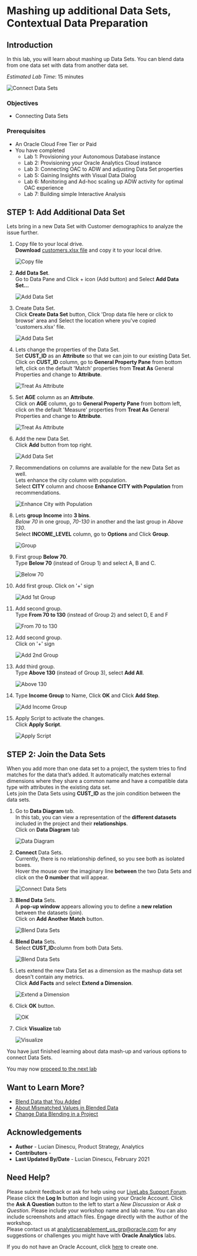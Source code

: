 # Mashing up additional Data Sets, Contextual Data Preparation

## Introduction

In this lab, you will learn about mashing up Data Sets. You can blend data from one data set with data from another data set.

_Estimated Lab Time_: 15 minutes

![Connect Data Sets](../mash-datasets/images/connect-datasets.png)

### Objectives

- Connecting Data Sets

### Prerequisites

* An Oracle Cloud Free Tier or Paid
* You have completed  
    * Lab 1: Provisioning your Autonomous Database instance
    * Lab 2: Provisioning your Oracle Analytics Cloud instance
    * Lab 3: Connecting OAC to ADW and adjusting Data Set properties
    * Lab 5: Gaining Insights with Visual Data Dialog
    * Lab 6: Monitoring and Ad-hoc scaling up ADW activity for optimal OAC experience
    * Lab 7: Building simple Interactive Analysis

## **STEP 1**: Add Additional Data Set

Lets bring in a new Data Set with Customer demographics to analyze the issue further.

1.  Copy file to your local drive.  
**Download** [customers.xlsx file](https://objectstorage.us-ashburn-1.oraclecloud.com/p/gInS_5IWhulIoFENkRIQdnCA9-IYCDgtnAoxxre95fC7fKUClBft8y15UQA9SUmF/n/idbwmyplhk4t/b/LiveLabs/o/customers.xlsx) and copy it to your local drive.

    ![Copy file](../mash-datasets/images/copy-customers.png)

2.  **Add Data Set**.  
Go to Data Pane and Click + icon (Add button) and
Select **Add Data Set...**

    ![Add Data Set](../mash-datasets/images/add-dataset.png)


3.  Create Data Set.  
Click **Create Data Set** button, Click 'Drop data file here or click to browse' area and Select the location where you've copied 'customers.xlsx' file.

    ![Add Data Set](../mash-datasets/images/add-dataset2.png)

4.  Lets change the properties of the Data Set.  
Set **CUST_ID** as an **Attribute** so that we can join to our existing Data Set.  
Click on **CUST_ID** column, go to **General Property Pane** from bottom left, click on the default 'Match' properties from **Treat As** General Properties and change to **Attribute**.

    ![Treat As Attribute](../mash-datasets/images/prepscript-custidasattribute.png)

5.  Set **AGE** column as an **Attribute**.  
Click on **AGE** column, go to **General Property Pane** from bottom left, click on the default 'Measure' properties from **Treat As** General Properties and change to **Attribute**.

    ![Treat As Attribute](../mash-datasets/images/prepscript-ageasattribute.png)

6.  Add the new Data Set.  
Click **Add** button from top right.

    ![Add Data Set](../mash-datasets/images/add-dataset3.png)

7.  Recommendations on columns are available for the new Data Set as well.  
Lets enhance the city column with population.  
Select **CITY** column and choose **Enhance CITY with Population** from recommendations.

    ![Enhance City with Population](../mash-datasets/images/prepscript-enhancewithpopulation.png)

8.  Lets **group** **Income** into **3 bins**.  
_Below 70_ in one group, _70-130_ in another and the last group in _Above 130_.  
Select **INCOME_LEVEL** column, go to **Options** and Click **Group**.

    ![Group](../mash-datasets/images/prepscript-group.png)

9.  First group **Below 70**.  
Type **Below 70** (instead of Group 1) and select A, B and C.

    ![Below 70](../mash-datasets/images/prepscript-group1.png)

10.  Add first group. 
Click on '+' sign

     ![Add 1st Group](../mash-datasets/images/add-group.png)

11.  Add second group.  
Type **From 70 to 130**  (instead of Group 2)  and select D, E and F

     ![From 70 to 130](../mash-datasets/images/prepscript-group2.png)

12.  Add second group.  
Click on '+' sign

     ![Add 2nd Group](../mash-datasets/images/add-group2.png)

13.  Add third group.  
Type **Above 130**  (instead of Group 3), select **Add All**.

     ![Above 130](../mash-datasets/images/prepscript-group3.png)

14. Type **Income Group** to Name, Click **OK** and Click **Add Step**.

     ![Add Income Group](../mash-datasets/images/prepscript-group4.png)

14. Apply Script to activate the changes.  
Click **Apply Script**.

     ![Apply Script](../mash-datasets/images/apply-script.png)

## **STEP 2**: Join the Data Sets

When you add more than one data set to a project, the system tries to find matches for the data that’s added. It automatically matches external dimensions where they share a common name and have a compatible data type with attributes in the existing data set.  
Lets join the Data Sets using **CUST_ID** as the join condition between the data sets.

1.  Go to **Data Diagram** tab.  
In this tab, you can view a representation of the **different datasets** included in the project and their **relationships**.  
Click on **Data Diagram** tab

    ![Data Diagram](../mash-datasets/images/datadiagram.png)

2.  **Connect** Data Sets.  
Currently, there is no relationship defined, so you see both as isolated boxes.  
Hover the mouse  over the imaginary line **between** the two Data Sets and click on the **0 number** that will appear.

    ![Connect Data Sets](../mash-datasets/images/datadiagram-join.png)


3.  **Blend Data** Sets.  
A **pop-up window** appears allowing you to define a **new relation** between the datasets (join).  
Click on **Add Another Match** button.

    ![Blend Data Sets](../mash-datasets/images/datadiagram-blend1.png)

4.  **Blend Data** Sets.  
Select **CUST_ID**column from both Data Sets.

    ![Blend Data Sets](../mash-datasets/images/datadiagram-blend2.png)

5.  Lets extend the new Data Set as a dimension as the mashup data set doesn't contain any metrics.  
Click **Add Facts** and select **Extend a Dimension**.

    ![Extend a Dimension](../mash-datasets/images/datadiagram-blend3.png)

6.  Click **OK** button.

    ![OK](../mash-datasets/images/datadiagram-blend4.png)

7. Click **Visualize** tab

    ![Visualize](../mash-datasets/images/visualize.png)

You have just finished learning about data mash-up and various options to connect Data Sets.

You may now [proceed to the next lab](#next)

## Want to Learn More?

* [Blend Data that You Added](https://docs.oracle.com/en/cloud/paas/analytics-cloud/acubi/blend-data-that-you-added.html)
* [About Mismatched Values in Blended Data](https://docs.oracle.com/en/cloud/paas/analytics-cloud/acubi/mismatched-values-blended-data.html)
* [Change Data Blending in a Project](https://docs.oracle.com/en/cloud/paas/analytics-cloud/acubi/change-data-blending-project.html)

## **Acknowledgements**

- **Author** - Lucian Dinescu, Product Strategy, Analytics
- **Contributors** -
- **Last Updated By/Date** - Lucian Dinescu, February 2021

## Need Help?

Please submit feedback or ask for help using our [LiveLabs Support Forum](https://community.oracle.com/tech/developers/categories/livelabsdiscussions). Please click the **Log In** button and login using your Oracle Account. Click the **Ask A Question** button to the left to start a *New Discussion* or *Ask a Question*.  Please include your workshop name and lab name.  You can also include screenshots and attach files.  Engage directly with the author of the workshop.  
Please contact us at  analyticsenablement_us_grp@oracle.com for any suggestions or challenges you might have with **Oracle Analytics** labs.

If you do not have an Oracle Account, click [here](https://profile.oracle.com/myprofile/account/create-account.jspx) to create one.
